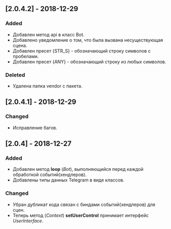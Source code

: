 ## [2.0.4.2] - 2018-12-29
### Added
- Добавлен метод api в класс Bot.
- Добавлено уведомление о том, что была вызвана несуществующая сцена.
- Добавлен пресет {STR_S} - обозначающий строку символов с пробелами.
- Добавлен пресет {ANY} - обозначающий строку из любых символов.
### Deleted
- Удалена папка vendor с пакета.
## [2.0.4.1] - 2018-12-29
### Changed
- Исправление багов.
## [2.0.4] - 2018-12-27
### Added
- Добавлен метод **loop** (_Bot_), выполняющийся перед каждой обработкой событий(хендлеров).
- Добавлены типы данных Telegram в виде классов.
### Changed
- Убран дубликат кода связан с биндами событий(хендлеров) для сцен.
- Теперь метод (_Context_) **setUserControl** принимает интерфейс _UserInterface_.